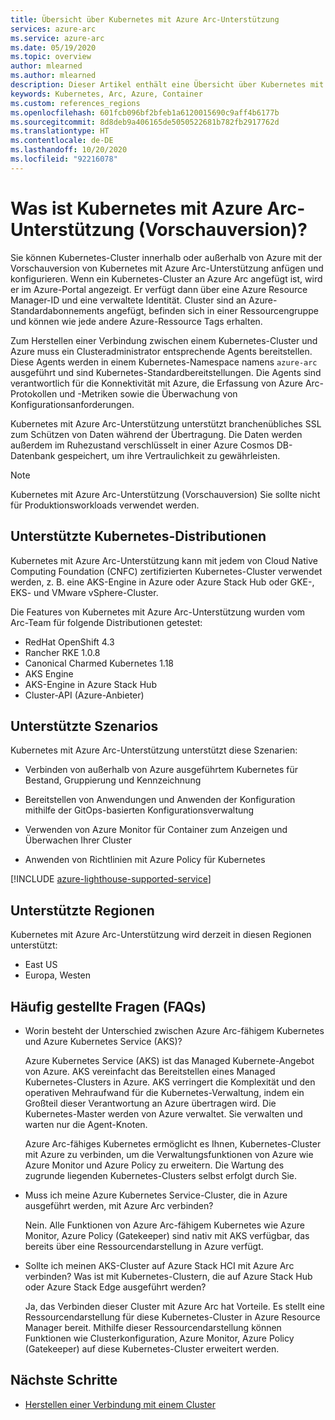 ```yaml
---
title: Übersicht über Kubernetes mit Azure Arc-Unterstützung
services: azure-arc
ms.service: azure-arc
ms.date: 05/19/2020
ms.topic: overview
author: mlearned
ms.author: mlearned
description: Dieser Artikel enthält eine Übersicht über Kubernetes mit Azure Arc-Unterstützung.
keywords: Kubernetes, Arc, Azure, Container
ms.custom: references_regions
ms.openlocfilehash: 601fcb096bf2bfeb1a6120015690c9aff4b6177b
ms.sourcegitcommit: 8d8deb9a406165de5050522681b782fb2917762d
ms.translationtype: HT
ms.contentlocale: de-DE
ms.lasthandoff: 10/20/2020
ms.locfileid: "92216078"
---
```

# <a name="what-is-azure-arc-enabled-kubernetes-preview"></a>Was ist Kubernetes mit Azure Arc-Unterstützung (Vorschauversion)?

Sie können Kubernetes-Cluster innerhalb oder außerhalb von Azure mit der Vorschauversion von Kubernetes mit Azure Arc-Unterstützung anfügen und konfigurieren. Wenn ein Kubernetes-Cluster an Azure Arc angefügt ist, wird er im Azure-Portal angezeigt. Er verfügt dann über eine Azure Resource Manager-ID und eine verwaltete Identität. Cluster sind an Azure-Standardabonnements angefügt, befinden sich in einer Ressourcengruppe und können wie jede andere Azure-Ressource Tags erhalten. 

Zum Herstellen einer Verbindung zwischen einem Kubernetes-Cluster und Azure muss ein Clusteradministrator entsprechende Agents bereitstellen. Diese Agents werden in einem Kubernetes-Namespace namens `azure-arc` ausgeführt und sind Kubernetes-Standardbereitstellungen. Die Agents sind verantwortlich für die Konnektivität mit Azure, die Erfassung von Azure Arc-Protokollen und -Metriken sowie die Überwachung von Konfigurationsanforderungen. 

Kubernetes mit Azure Arc-Unterstützung unterstützt branchenübliches SSL zum Schützen von Daten während der Übertragung. Die Daten werden außerdem im Ruhezustand verschlüsselt in einer Azure Cosmos DB-Datenbank gespeichert, um ihre Vertraulichkeit zu gewährleisten.
 
> [!NOTE]
> Kubernetes mit Azure Arc-Unterstützung (Vorschauversion) Sie sollte nicht für Produktionsworkloads verwendet werden.

## <a name="supported-kubernetes-distributions"></a>Unterstützte Kubernetes-Distributionen

Kubernetes mit Azure Arc-Unterstützung kann mit jedem von Cloud Native Computing Foundation (CNFC) zertifizierten Kubernetes-Cluster verwendet werden, z. B. eine AKS-Engine in Azure oder Azure Stack Hub oder GKE-, EKS- und VMware vSphere-Cluster.

Die Features von Kubernetes mit Azure Arc-Unterstützung wurden vom Arc-Team für folgende Distributionen getestet:
* RedHat OpenShift 4.3
* Rancher RKE 1.0.8
* Canonical Charmed Kubernetes 1.18
* AKS Engine
* AKS-Engine in Azure Stack Hub
* Cluster-API (Azure-Anbieter)

## <a name="supported-scenarios"></a>Unterstützte Szenarios 

Kubernetes mit Azure Arc-Unterstützung unterstützt diese Szenarien: 

* Verbinden von außerhalb von Azure ausgeführtem Kubernetes für Bestand, Gruppierung und Kennzeichnung

* Bereitstellen von Anwendungen und Anwenden der Konfiguration mithilfe der GitOps-basierten Konfigurationsverwaltung 

* Verwenden von Azure Monitor für Container zum Anzeigen und Überwachen Ihrer Cluster 

* Anwenden von Richtlinien mit Azure Policy für Kubernetes 

[!INCLUDE [azure-lighthouse-supported-service](../../../includes/azure-lighthouse-supported-service.md)]

## <a name="supported-regions"></a>Unterstützte Regionen 

Kubernetes mit Azure Arc-Unterstützung wird derzeit in diesen Regionen unterstützt: 

* East US 
* Europa, Westen

## <a name="frequently-asked-questions"></a>Häufig gestellte Fragen (FAQs)

* Worin besteht der Unterschied zwischen Azure Arc-fähigem Kubernetes und Azure Kubernetes Service (AKS)?

    Azure Kubernetes Service (AKS) ist das Managed Kubernete-Angebot von Azure. AKS vereinfacht das Bereitstellen eines Managed Kubernetes-Clusters in Azure. AKS verringert die Komplexität und den operativen Mehraufwand für die Kubernetes-Verwaltung, indem ein Großteil dieser Verantwortung an Azure übertragen wird. Die Kubernetes-Master werden von Azure verwaltet. Sie verwalten und warten nur die Agent-Knoten.

    Azure Arc-fähiges Kubernetes ermöglicht es Ihnen, Kubernetes-Cluster mit Azure zu verbinden, um die Verwaltungsfunktionen von Azure wie Azure Monitor und Azure Policy zu erweitern. Die Wartung des zugrunde liegenden Kubernetes-Clusters selbst erfolgt durch Sie.

* Muss ich meine Azure Kubernetes Service-Cluster, die in Azure ausgeführt werden, mit Azure Arc verbinden?

    Nein. Alle Funktionen von Azure Arc-fähigem Kubernetes wie Azure Monitor, Azure Policy (Gatekeeper) sind nativ mit AKS verfügbar, das bereits über eine Ressourcendarstellung in Azure verfügt.
    
* Sollte ich meinen AKS-Cluster auf Azure Stack HCI mit Azure Arc verbinden? Was ist mit Kubernetes-Clustern, die auf Azure Stack Hub oder Azure Stack Edge ausgeführt werden?

    Ja, das Verbinden dieser Cluster mit Azure Arc hat Vorteile. Es stellt eine Ressourcendarstellung für diese Kubernetes-Cluster in Azure Resource Manager bereit. Mithilfe dieser Ressourcendarstellung können Funktionen wie Clusterkonfiguration, Azure Monitor, Azure Policy (Gatekeeper) auf diese Kubernetes-Cluster erweitert werden.

## <a name="next-steps"></a>Nächste Schritte

* [Herstellen einer Verbindung mit einem Cluster](./connect-cluster.md)
